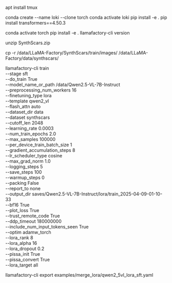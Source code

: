 apt install tmux

conda create --name loki --clone torch
conda activate loki
pip install -e .
pip install transformers==4.50.3


conda activate torch
pip install -e .
llamafactory-cli version


unzip SynthScars.zip

cp -r /data/LLaMA-Factory/SynthScars/train/images/ /data/LLaMA-Factory/data/synthscars/


llamafactory-cli train \
    --stage sft \
    --do_train True \
    --model_name_or_path /data/Qwen2.5-VL-7B-Instruct \
    --preprocessing_num_workers 16 \
    --finetuning_type lora \
    --template qwen2_vl \
    --flash_attn auto \
    --dataset_dir data \
    --dataset synthscars \
    --cutoff_len 2048 \
    --learning_rate 0.0003 \
    --num_train_epochs 2.0 \
    --max_samples 100000 \
    --per_device_train_batch_size 1 \
    --gradient_accumulation_steps 8 \
    --lr_scheduler_type cosine \
    --max_grad_norm 1.0 \
    --logging_steps 5 \
    --save_steps 100 \
    --warmup_steps 0 \
    --packing False \
    --report_to none \
    --output_dir saves/Qwen2.5-VL-7B-Instruct/lora/train_2025-04-09-01-10-33 \
    --bf16 True \
    --plot_loss True \
    --trust_remote_code True \
    --ddp_timeout 180000000 \
    --include_num_input_tokens_seen True \
    --optim adamw_torch \
    --lora_rank 8 \
    --lora_alpha 16 \
    --lora_dropout 0.2 \
    --pissa_init True \
    --pissa_convert True \
    --lora_target all 




llamafactory-cli export examples/merge_lora/qwen2_5vl_lora_sft.yaml
